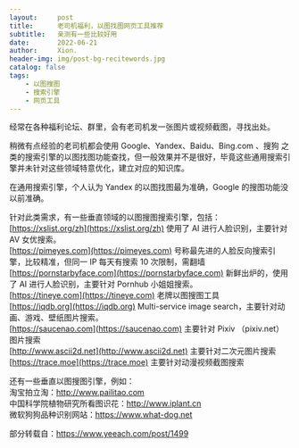 ```yaml
---
layout:     post
title:      老司机福利，以图找图网页工具推荐
subtitle:   亲测有一些比较好用
date:       2022-06-21
author:     Xion.
header-img: img/post-bg-recitewords.jpg
catalog: false
tags:
    - 以图搜图
    - 搜索引擎
    - 网页工具
---
```


经常在各种福利论坛、群里，会有老司机发一张图片或视频截图，寻找出处。

稍微有点经验的老司机都会使用 Google、Yandex、Baidu、Bing.com 、搜狗 之类的搜索引擎的以图找图功能查找，但一般效果并不是很好，毕竟这些通用搜索引擎并未针对这些领域特意优化，建立对应的知识库。

在通用搜索引擎，个人认为 Yandex 的以图找图最为准确，Google 的搜图功能没以前准确。
 

针对此类需求，有一些垂直领域的以图搜图搜索引擎，包括：  
[https://xslist.org/zh](https://xslist.org/zh) 使用了 AI 进行人脸识别，主要针对 AV 女优搜索。  
[https://pimeyes.com](https://pimeyes.com) 号称最先进的人脸反向搜索引擎，比较精准，但同一 IP 每天有搜索 10 次限制，需翻墙  
[https://pornstarbyface.com](https://pornstarbyface.com) 新鲜出炉的，使用了 AI 进行人脸识别，主要针对 Pornhub 小姐姐搜索。  
[https://tineye.com](https://tineye.com) 老牌以图搜图工具  
[https://iqdb.org](https://iqdb.org) Multi-service image search，主要针对动画、游戏、壁纸图片搜索。  
[https://saucenao.com](https://saucenao.com) 主要针对 Pixiv （pixiv.net）图片搜索  
[http://www.ascii2d.net](http://www.ascii2d.net) 主要针对二次元图片搜索  
[https://trace.moe](https://trace.moe) 主要针对动漫视频截图搜索  

还有一些垂直以图搜图引擎，例如：  
淘宝拍立淘：http://www.pailitao.com  
中国科学院植物研究所看图识花：http://www.iplant.cn  
微软狗狗品种识别网站：https://www.what-dog.net  
  
部分转载自：https://www.yeeach.com/post/1499
